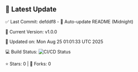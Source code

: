 ## 🚀 Latest Update

✅ Last Commit: defddf8 - 🤖 Auto-update README (Midnight)

🌟 Current Version: v1.0.0

📅 Updated on: Mon Aug 25 01:01:33 UTC 2025

💻 Build Status: ![CI/CD Status](https://github.com/SaiAryan1784/wedding_frontend/actions/workflows/update-readme.yml/badge.svg)

⭐️ Stars: 0 | 🍴 Forks: 0
